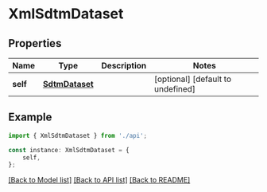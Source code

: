 # XmlSdtmDataset


## Properties

Name | Type | Description | Notes
------------ | ------------- | ------------- | -------------
**self** | [**SdtmDataset**](SdtmDataset.md) |  | [optional] [default to undefined]

## Example

```typescript
import { XmlSdtmDataset } from './api';

const instance: XmlSdtmDataset = {
    self,
};
```

[[Back to Model list]](../README.md#documentation-for-models) [[Back to API list]](../README.md#documentation-for-api-endpoints) [[Back to README]](../README.md)
